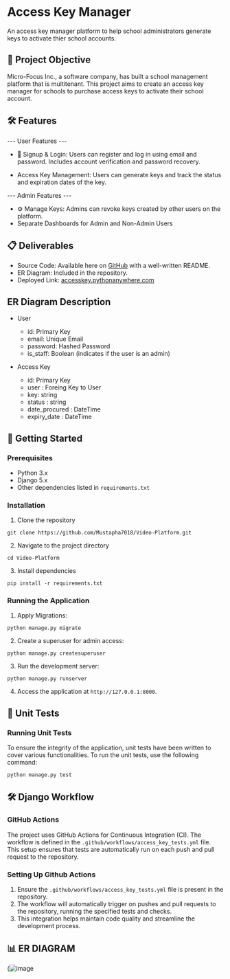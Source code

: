 # Access Key Manager
  An access key manager platform to help school administrators generate keys to activate thier school accounts.
## 🎯 Project Objective
Micro-Focus Inc., a software company, has built a school management platform that is multitenant. This project aims to create an access key manager for schools to purchase access keys to activate their school account.

## 🛠 Features
--- User Features ---
  - 🔑 Signup & Login: Users can register and log in using email and password. Includes account verification and password recovery.

  - Access Key Management: Users can generate keys and track the status and expiration dates of the key.

--- Admin Features ---
  - ⚙️ Manage Keys: Admins can revoke keys created by other users on the platform.
  - Separate Dashboards for Admin and Non-Admin Users

## 📋 Deliverables
- Source Code: Available  here on [GitHub](https://github.com/luornor/Access-Key-Manager) with a well-written README.
- ER Diagram: Included in the repository.
- Deployed Link: [accesskey.pythonanywhere.com](https://luornor.pythonanywhere.com/)

## ER Diagram Description
  - User

    - id: Primary Key
    - email: Unique Email
    - password: Hashed Password
    - is_staff: Boolean (indicates if the user is an admin)

  - Access Key
    - id: Primary Key
    - user : Foreing Key to User
    - key: string
    - status : string
    - date_procured : DateTime
    - expiry_date : DateTime

  
## 🚀 Getting Started
### Prerequisites
- Python 3.x
- Django 5.x
- Other dependencies listed in `requirements.txt`

### Installation
1. Clone the repository
```
git clone https://github.com/Mustapha7018/Video-Platform.git
```
2. Navigate to the project directory
```
cd Video-Platform
```
3. Install dependencies
```
pip install -r requirements.txt
```

### Running the Application
1. Apply Migrations:
```
python manage.py migrate
```
2. Create a superuser for admin access:
```
python manage.py createsuperuser
```
3. Run the development server:
```
python manage.py runserver
```
4. Access the application at `http://127.0.0.1:8000`.

## 🧪 Unit Tests
### Running Unit Tests
To ensure the integrity of the application, unit tests have been written to cover various functionalities. To run the unit tests, use the following command:
```
python manage.py test
```

## 🛠️ Django Workflow
### GitHub Actions
The project uses GitHub Actions for Continuous Integration (CI). The workflow is defined in the `.github/workflows/access_key_tests.yml` file. This setup ensures that tests are automatically run on each push and pull request to the repository.

### Setting Up Github Actions
1. Ensure the `.github/workflows/access_key_tests.yml` file is present in the repository.
2. The workflow will automatically trigger on pushes and pull requests to the repository, running the specified tests and checks.
3. This integration helps maintain code quality and streamline the development process.


## 📊 ER DIAGRAM
(![image](https://github.com/luornor/Access-Key-Manager/assets/87794745/3e1e8387-dbe9-4b55-bd95-4b00550c95ed)
